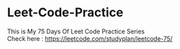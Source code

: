 # Leet-Code-Practice
This is My 75 Days Of  Leet Code Practice Series <br> 
Check here : https://leetcode.com/studyplan/leetcode-75/
